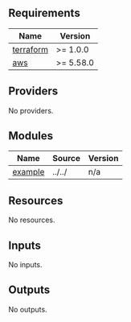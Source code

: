 <!-- BEGIN_TF_DOCS -->
## Requirements

| Name | Version |
|------|---------|
| <a name="requirement_terraform"></a> [terraform](#requirement\_terraform) | >= 1.0.0 |
| <a name="requirement_aws"></a> [aws](#requirement\_aws) | >= 5.58.0 |

## Providers

No providers.

## Modules

| Name | Source | Version |
|------|--------|---------|
| <a name="module_example"></a> [example](#module\_example) | ../../ | n/a |

## Resources

No resources.

## Inputs

No inputs.

## Outputs

No outputs.
<!-- END_TF_DOCS -->